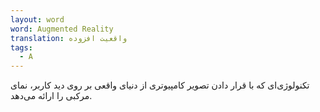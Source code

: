 ```yaml
---
layout: word
word: Augmented Reality
translation: واقعیت افزوده
tags:
  - A
---
```

تكنولوژی‌ای که با قرار دادن تصویر کامپیوتری از دنیای واقعی بر روی دید كاربر، نمای مرکبی را ارائه می‌دهد.